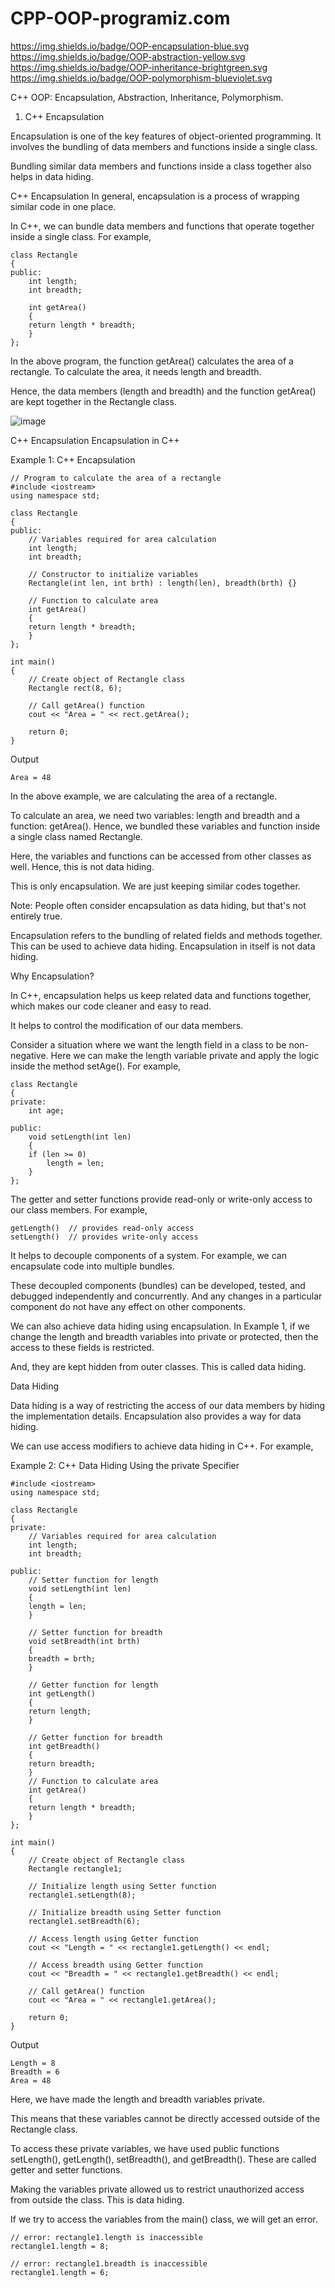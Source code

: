 # CPP-OOP-programiz.com
https://img.shields.io/badge/OOP-encapsulation-blue.svg
https://img.shields.io/badge/OOP-abstraction-yellow.svg
https://img.shields.io/badge/OOP-inheritance-brightgreen.svg
https://img.shields.io/badge/OOP-polymorphism-blueviolet.svg

C++ OOP: Encapsulation, Abstraction, Inheritance, Polymorphism.

1) C++ Encapsulation


Encapsulation is one of the key features of object-oriented programming. It involves the bundling of data members and functions inside a single class.

Bundling similar data members and functions inside a class together also helps in data hiding.

C++ Encapsulation
In general, encapsulation is a process of wrapping similar code in one place.

In C++, we can bundle data members and functions that operate together inside a single class. For example,

	class Rectangle
	{
	public:
	    int length;
	    int breadth;

	    int getArea()
	    {
		return length * breadth;
	    }
	};
	
In the above program, the function getArea() calculates the area of a rectangle. To calculate the area, it needs length and breadth.

Hence, the data members (length and breadth) and the function getArea() are kept together in the Rectangle class.

![image](https://user-images.githubusercontent.com/89701590/182226315-43d5cc33-2687-426c-8b94-8b902b1526ab.png)

C++ Encapsulation
Encapsulation in C++

Example 1: C++ Encapsulation

	// Program to calculate the area of a rectangle
	#include <iostream>
	using namespace std;

	class Rectangle
	{
	public:
	    // Variables required for area calculation
	    int length;
	    int breadth;

	    // Constructor to initialize variables
	    Rectangle(int len, int brth) : length(len), breadth(brth) {}

	    // Function to calculate area
	    int getArea()
	    {
		return length * breadth;
	    }
	};

	int main()
	{
	    // Create object of Rectangle class
	    Rectangle rect(8, 6);

	    // Call getArea() function
	    cout << "Area = " << rect.getArea();

	    return 0;
	}

Output

	Area = 48

In the above example, we are calculating the area of a rectangle.

To calculate an area, we need two variables: length and breadth and a function: getArea(). Hence, we bundled these variables and function inside a single class named Rectangle.

Here, the variables and functions can be accessed from other classes as well. Hence, this is not data hiding.

This is only encapsulation. We are just keeping similar codes together.

Note: People often consider encapsulation as data hiding, but that's not entirely true.

Encapsulation refers to the bundling of related fields and methods together. This can be used to achieve data hiding. Encapsulation in itself is not data hiding.

Why Encapsulation?

In C++, encapsulation helps us keep related data and functions together, which makes our code cleaner and easy to read.

It helps to control the modification of our data members.

Consider a situation where we want the length field in a class to be non-negative. Here we can make the length variable private and apply the logic inside the method setAge(). For example,

	class Rectangle
	{
	private:
	    int age;

	public:
	    void setLength(int len)
	    {
		if (len >= 0)
		    length = len;
	    }
	};

The getter and setter functions provide read-only or write-only access to our class members. For example,

	getLength()  // provides read-only access
	setLength()  // provides write-only access

It helps to decouple components of a system. For example, we can encapsulate code into multiple bundles.

These decoupled components (bundles) can be developed, tested, and debugged independently and concurrently. And any changes in a particular component do not have any effect on other components.

We can also achieve data hiding using encapsulation. In Example 1, if we change the length and breadth variables into private or protected, then the access to these fields is restricted.

And, they are kept hidden from outer classes. This is called data hiding.

Data Hiding

Data hiding is a way of restricting the access of our data members by hiding the implementation details. Encapsulation also provides a way for data hiding.

We can use access modifiers to achieve data hiding in C++. For example,

Example 2: C++ Data Hiding Using the private Specifier
	
	#include <iostream>
	using namespace std;

	class Rectangle
	{
	private:
	    // Variables required for area calculation
	    int length;
	    int breadth;

	public:
	    // Setter function for length
	    void setLength(int len)
	    {
		length = len;
	    }

	    // Setter function for breadth
	    void setBreadth(int brth)
	    {
		breadth = brth;
	    }

	    // Getter function for length
	    int getLength()
	    {
		return length;
	    }

	    // Getter function for breadth
	    int getBreadth()
	    {
		return breadth;
	    }
	    // Function to calculate area
	    int getArea()
	    {
		return length * breadth;
	    }
	};

	int main()
	{
	    // Create object of Rectangle class
	    Rectangle rectangle1;

	    // Initialize length using Setter function
	    rectangle1.setLength(8);

	    // Initialize breadth using Setter function
	    rectangle1.setBreadth(6);

	    // Access length using Getter function
	    cout << "Length = " << rectangle1.getLength() << endl;

	    // Access breadth using Getter function
	    cout << "Breadth = " << rectangle1.getBreadth() << endl;

	    // Call getArea() function
	    cout << "Area = " << rectangle1.getArea();

	    return 0;
	}


Output

	Length = 8
	Breadth = 6
	Area = 48

Here, we have made the length and breadth variables private.

This means that these variables cannot be directly accessed outside of the Rectangle class.

To access these private variables, we have used public functions setLength(), getLength(), setBreadth(), and getBreadth(). These are called getter and setter functions.

Making the variables private allowed us to restrict unauthorized access from outside the class. This is data hiding.

If we try to access the variables from the main() class, we will get an error.

	// error: rectangle1.length is inaccessible
	rectangle1.length = 8;

	// error: rectangle1.breadth is inaccessible
	rectangle1.length = 6;
